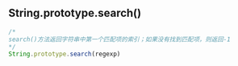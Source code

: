 
## String.prototype.search()
```js
/*
search()方法返回字符串中第一个匹配项的索引；如果没有找到匹配项，则返回-1
*/
String.prototype.search(regexp)
```

